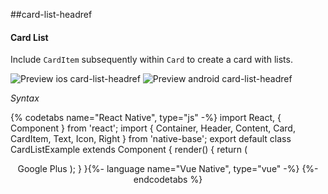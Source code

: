 ##card-list-headref
#### Card List

Include <code>CardItem</code> subsequently within <code>Card</code> to create a card with lists.


![Preview ios card-list-headref](https://github.com/GeekyAnts/NativeBase-KitchenSink/raw/v2.6.1/screenshots/ios/card-list.png)
![Preview android card-list-headref](https://github.com/GeekyAnts/NativeBase-KitchenSink/raw/v2.6.1/screenshots/android/card-list.png)

*Syntax*

{% codetabs name="React Native", type="js" -%}
import React, { Component } from 'react';
import { Container, Header, Content, Card, CardItem, Text, Icon, Right } from 'native-base';
export default class CardListExample extends Component {
  render() {
    return (
      <Container>
        <Header />
        <Content>
          <Card>
            <CardItem>
              <Icon active name="logo-googleplus" />
              <Text>Google Plus</Text>
              <Right>
                <Icon name="arrow-forward" />
              </Right>
             </CardItem>
           </Card>
        </Content>
      </Container>
    );
  }
}{%- language name="Vue Native", type="vue" -%}
<template>
  <nb-container>
    <nb-header />
    <nb-content padder>
      <nb-card>
        <nb-card-item>
          <nb-left>
            <nb-icon name="logo-googleplus"></nb-icon>
            <nb-text>Google Plus</nb-text>
          </nb-left>            
          <nb-right>
            <nb-icon name="arrow-forward"></nb-icon>
          </nb-right>            
        </nb-card-item>
      </nb-card>
    </nb-content>
  </nb-container>
</template>
{%- endcodetabs %}
<p>
    <div id="" class="mobileDevice" style="background: url(&quot;https://docs.nativebase.io/docs/assets/iosphone.png&quot;) no-repeat; padding: 63px 20px 100px 15px; width: 292px; height: 600px;margin:0 auto;float:none;">
        <img src="https://github.com/GeekyAnts/NativeBase-KitchenSink/raw/v2.6.1/screenshots/ios/card-list.png" alt="" style="display:block !important" />
    </div>
</p>
<br />
